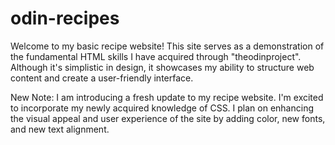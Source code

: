 # odin-recipes
Welcome to my basic recipe website! This site serves as a demonstration of the fundamental HTML skills I have acquired through "theodinproject". Although it's simplistic in design, it showcases my ability to structure web content and create a user-friendly interface.

New Note: I am introducing a fresh update to my recipe website. I'm excited to incorporate my newly acquired knowledge of CSS. I plan on enhancing the visual appeal and user experience of the site by adding color, new fonts, and new text alignment. 
